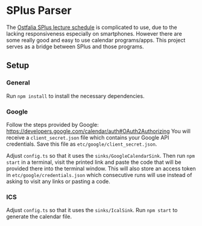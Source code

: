 # SPlus Parser

The [Ostfalia SPlus lecture schedule](http://splus.ostfalia.de) is complicated to use, due to the lacking responsiveness especially on smartphones. However there are some really good and easy to use calendar programs/apps. This project serves as a bridge between SPlus and those programs.

## Setup

### General

Run `npm install` to install the necessary dependencies.

### Google

Follow the steps provided by Google: https://developers.google.com/calendar/auth#OAuth2Authorizing
You will receive a `client_secret.json` file which contains your Google API credentials. Save this file as `etc/google/client_secret.json`.

Adjust `config.ts` so that it uses the `sinks/GoogleCalendarSink`. Then run `npm start` in a terminal, visit the printed link and paste the code that will be provided there into the terminal window. This will also store an access token in `etc/google/credentials.json` which consecutive runs will use instead of asking to visit any links or pasting a code.

### ICS

Adjust `config.ts` so that it uses the `sinks/IcalSink`. Run `npm start` to generate the calendar file.
